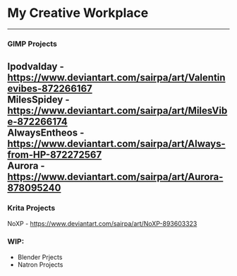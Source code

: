 # My Creative Workplace 
---
### GIMP Projects <br>
Ipodvalday - https://www.deviantart.com/sairpa/art/Valentinevibes-872266167 <br>
MilesSpidey - https://www.deviantart.com/sairpa/art/MilesVibe-872266174 <br>
AlwaysEntheos - https://www.deviantart.com/sairpa/art/Always-from-HP-872272567 <br>
Aurora - https://www.deviantart.com/sairpa/art/Aurora-878095240
---

### Krita Projects <br>
NoXP - https://www.deviantart.com/sairpa/art/NoXP-893603323 

### WIP:
- Blender Prjects
- Natron Projects
